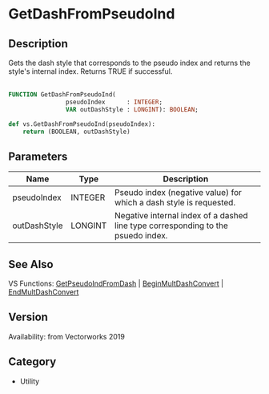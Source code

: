 # GetDashFromPseudoInd

## Description
Gets the dash style that corresponds to the pseudo index and returns the style's internal index. Returns TRUE if successful.<BR>
<BR>

```pascal
FUNCTION GetDashFromPseudoInd(
				pseudoIndex      : INTEGER;
				VAR outDashStyle : LONGINT): BOOLEAN;
```

```python
def vs.GetDashFromPseudoInd(pseudoIndex):
    return (BOOLEAN, outDashStyle)
```

## Parameters
|Name|Type|Description|
|---|---|---|
|pseudoIndex|INTEGER|Pseudo index (negative value)  for which a dash style is requested.|
|outDashStyle|LONGINT|Negative internal index of a dashed line type corresponding to the psuedo index.|

## See Also
VS Functions:
[GetPseudoIndFromDash](GetPseudoIndFromDash.md) 
| [BeginMultDashConvert](BeginMultDashConvert.md) 
| [EndMultDashConvert](EndMultDashConvert.md)

## Version
Availability: from Vectorworks 2019

## Category
* Utility

